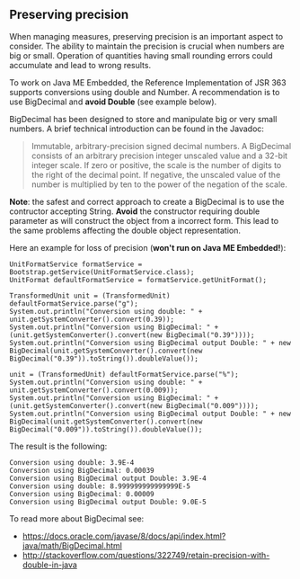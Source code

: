 ## Preserving precision

When managing measures, preserving precision is an important aspect to consider. The ability to maintain the precision is crucial when numbers are big or small. Operation of quantities having small rounding errors could accumulate and lead to wrong results.  

To work on Java ME Embedded, the Reference Implementation of JSR 363 supports conversions using double and Number. A recommendation is to use BigDecimal and **avoid Double** (see example below). 

BigDecimal has been designed to store and manipulate big or very small numbers. A brief technical introduction can be found in the Javadoc: 
> Immutable, arbitrary-precision signed decimal numbers. A BigDecimal consists of an arbitrary precision integer unscaled value and a 32-bit integer scale. If zero or positive, the scale is the number of digits to the right of the decimal point. If negative, the unscaled value of the number is multiplied by ten to the power of the negation of the scale.

**Note**: the safest and correct approach to create a BigDecimal is to use the contructor accepting String. **Avoid** the constructor requiring double parameter as will construct the object from a incorrect form. This lead to the same problems affecting the double object representation. 

Here an example for loss of precision (**won't run on Java ME Embedded!**): 
```
UnitFormatService formatService = Bootstrap.getService(UnitFormatService.class);
UnitFormat defaultFormatService = formatService.getUnitFormat();

TransformedUnit unit = (TransformedUnit) defaultFormatService.parse("g");
System.out.println("Conversion using double: " + unit.getSystemConverter().convert(0.39));
System.out.println("Conversion using BigDecimal: " + (unit.getSystemConverter().convert(new BigDecimal("0.39"))));
System.out.println("Conversion using BigDecimal output Double: " + new BigDecimal(unit.getSystemConverter().convert(new BigDecimal("0.39")).toString()).doubleValue());

unit = (TransformedUnit) defaultFormatService.parse("%");
System.out.println("Conversion using double: " + unit.getSystemConverter().convert(0.009));
System.out.println("Conversion using BigDecimal: " + (unit.getSystemConverter().convert(new BigDecimal("0.009"))));
System.out.println("Conversion using BigDecimal output Double: " + new BigDecimal(unit.getSystemConverter().convert(new BigDecimal("0.009")).toString()).doubleValue());
```

The result is the following: 
```
Conversion using double: 3.9E-4
Conversion using BigDecimal: 0.00039
Conversion using BigDecimal output Double: 3.9E-4
Conversion using double: 8.999999999999999E-5
Conversion using BigDecimal: 0.00009
Conversion using BigDecimal output Double: 9.0E-5
```

To read more about BigDecimal see: 
- https://docs.oracle.com/javase/8/docs/api/index.html?java/math/BigDecimal.html
- http://stackoverflow.com/questions/322749/retain-precision-with-double-in-java

